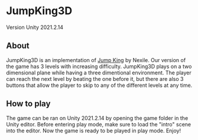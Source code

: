 # JumpKing3D
Version Unity 2021.2.14

## About
JumpKing3D is an implementation of [Jump King](https://nexile.se/jump-king/) by Nexile. Our version of the game has 3 levels with increasing difficulty. JumpKing3D plays on a two dimensional plane while having a three dimentional environment. The player can reach the next level by beating the one before it, but there are also 3 buttons that allow the player to skip to any of the different levels at any time.

## How to play
The game can be ran on Unity 2021.2.14 by opening the game folder in the Unity editor. Before entering play mode, make sure to load the "intro" scene into the editor. Now the game is ready to be played in play mode. Enjoy!

